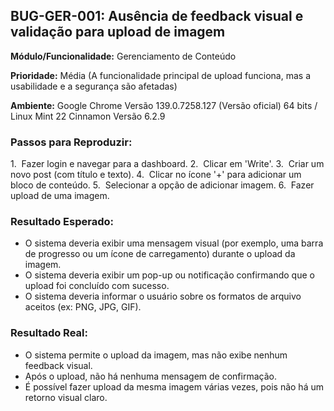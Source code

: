 ## BUG-GER-001: Ausência de feedback visual e validação para upload de imagem

**Módulo/Funcionalidade:** Gerenciamento de Conteúdo

**Prioridade:** Média (A funcionalidade principal de upload funciona, mas a usabilidade e a segurança são afetadas)

**Ambiente:** Google Chrome Versão 139.0.7258.127 (Versão oficial) 64 bits / Linux Mint 22 Cinnamon Versão 6.2.9

### Passos para Reproduzir:
1.  Fazer login e navegar para a dashboard.
2.  Clicar em 'Write'.
3.  Criar um novo post (com título e texto).
4.  Clicar no ícone '+' para adicionar um bloco de conteúdo.
5.  Selecionar a opção de adicionar imagem.
6.  Fazer upload de uma imagem.

### Resultado Esperado:
* O sistema deveria exibir uma mensagem visual (por exemplo, uma barra de progresso ou um ícone de carregamento) durante o upload da imagem.
* O sistema deveria exibir um pop-up ou notificação confirmando que o upload foi concluído com sucesso.
* O sistema deveria informar o usuário sobre os formatos de arquivo aceitos (ex: PNG, JPG, GIF).

### Resultado Real:
* O sistema permite o upload da imagem, mas não exibe nenhum feedback visual.
* Após o upload, não há nenhuma mensagem de confirmação.
* É possível fazer upload da mesma imagem várias vezes, pois não há um retorno visual claro.
